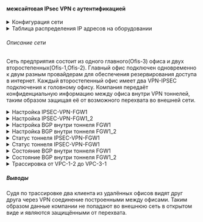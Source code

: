 #### межсайтовая IPsec VPN с аутентификацией


<details>
<summary>Конфигурация сети</summary>

  ![alt-текст](/lab-11/img/map.png)
</summary>
</details>
<details>
  <summary>Таблица распределения IP адресов на оборудовании</summary>


|location        | ip |prefix|gateway| comment|
|:-----------:|:--------:|:---------------:|:-------------:|:---:|
|VPC-1-2|10.100.102.21|24|10.100.102.1|Ofis-1|
|VPC-3-1|10.103.101.2|24|10.103.101.1|Ofis-3|



</details>  


###### Описание сети
Сеть предприятия состоит из одного главного(Ofis-3) офиса и двух второстепенных(Ofis-1,Ofis-2). Главный офис подключен одновременно к двум разным провайдерам для обеспечения резервирования доступа в интернет.
Каждый второстепенный офис имеет два VPN-IPSEC подключения к головному офису.
Компания передаёт конфиденциальную информацию между офиса внутри VPN тоннелей, таким образом защищая её от возможного перехвата во внешней сети.

<details>
<summary>Настройка IPSEC-VPN-FGW1</summary>

```
FortiGate-VM64-KVM # show vpn ipsec phase1-interface FGW1
config vpn ipsec phase1-interface
    edit "FGW1"
        set interface "port3"
        set ike-version 2
        set peertype any
        set net-device disable
        set proposal des-sha256
        set dpd disable
        set comments "VPN: FGW1 (Created by VPN wizard)"
        set dhgrp 21 19 14
        set nattraversal disable
        set remote-gw 100.1.101.2
        set psksecret ENC VyFst1aoE2KpsqSR8HHecoz0tCetYziC11Nx/HHHcGQJYSh/h3pH9p/xga3NZnijBeLc0APHvpQwmoCGFV6+GwkQiLA/dfQVrazk/GTJl4ATpCWQj/sM/o7wcNUJoe3HByokMRMg9J4mmAwoJHH8PQlTI8EKoizlkC7oDezgt7A0Vn3DIrlMXBnAusDdnH1fB8GICw==
    next
end

FortiGate-VM64-KVM # show vpn ipsec phase2-interface FGW1
config vpn ipsec phase2-interface
    edit "FGW1"
        set phase1name "FGW1"
        set proposal des-sha256
        set dhgrp 21 19 14
        set comments "VPN: FGW1 (Created by VPN wizard)"
    next
end

FortiGate-VM64-KVM # show system interface FGW1
config system interface
    edit "FGW1"
        set vdom "root"
        set ip 10.255.255.2 255.255.255.255
        set allowaccess ping
        set type tunnel
        set remote-ip 10.255.255.1 255.255.255.252
        set snmp-index 10
        config ipv6
            set ip6-send-adv enable
            set ip6-other-flag enable
        end
        set interface "port3"
    next
end

```
</summary>
</details>
<details>
<summary>Настройка IPSEC-VPN-FGW1_2</summary>

```
FortiGate-VM64-KVM # show vpn ipsec phase1-interface FGW1_2
config vpn ipsec phase1-interface
    edit "FGW1_2"
        set interface "port4"
        set ike-version 2
        set peertype any
        set net-device disable
        set proposal des-sha256
        set dpd disable
        set comments "VPN: FGW1_2 (Created by VPN wizard)"
        set dhgrp 21 19 14
        set nattraversal disable
        set remote-gw 100.1.101.2
        set psksecret ENC qsdJLZLYa1M6tWDkSl4IeyAssBp36Lf1zcTBSWykpcw86kUKp7kismf7PHeNoY7H4icKramec85J88qdqoN2iUmW3jNVOdYXjsiq1aVfebQWr8Sr9xNsDZ4e2I0WcYwWS/qE8VfB7YkvfcDfFvzI7WwmLdcqWU7vjvt0hjp4NLXL12PxbIPtQ8pVR/+seLQSsDEzhg==
    next
end

FortiGate-VM64-KVM # show vpn ipsec phase2-interface FGW1_2
config vpn ipsec phase2-interface
    edit "FGW1_2"
        set phase1name "FGW1_2"
        set proposal des-sha256
        set dhgrp 21 19 14
    next
end

FortiGate-VM64-KVM # show system interface FGW1_2
config system interface
    edit "FGW1_2"
        set vdom "root"
        set ip 10.255.254.2 255.255.255.255
        set allowaccess ping
        set type tunnel
        set remote-ip 10.255.254.1 255.255.255.252
        set snmp-index 11
        config ipv6
            set ip6-send-adv enable
            set ip6-other-flag enable
        end
        set interface "port4"
    next
end

```
</summary>
</details>

<details>
<summary>Настройка BGP внутри тоннеля FGW1</summary>

```
FortiGate-VM64-KVM # show router bgp
config router bgp
    set as 1000
    config neighbor
        edit "10.255.255.1"
            set soft-reconfiguration enable
            set interface "FGW1"
            set remote-as 64525
            set update-source "FGW1"
        next
    end

```

</summary>
</details>


<details>
<summary>Настройка BGP внутри тоннеля FGW1_2</summary>

```
FortiGate-VM64-KVM # show router bgp
config router bgp
    set as 1000
    config neighbor
        edit "10.255.254.1"
            set soft-reconfiguration enable
            set interface "FGW1_2"
            set remote-as 64525
            set update-source "FGW1_2"
        next
    end

```

</summary>
</details>

<details>
<summary>Статус тоннеля IPSEC-VPN-FGW1</summary>

```
FortiGate-VM64-KVM # get vpn ipsec tunnel name FGW1

gateway
  name: 'FGW1'
  local-gateway: 100.3.101.2:0 (static)
  remote-gateway: 100.1.101.2:0 (static)
  dpd-link: on
  mode: ike-v2
  interface: 'port3' (5)
  rx  packets: 2312  bytes: 280584  errors: 0
  tx  packets: 2343  bytes: 147430  errors: 3
  dpd: disabled
  selectors
    name: 'FGW1'
    auto-negotiate: disable
    mode: tunnel
    src: 0:0.0.0.0/0.0.0.0:0
    dst: 0:0.0.0.0/0.0.0.0:0
    SA
      lifetime/rekey: 43200/27643
      mtu: 1446
      tx-esp-seq: 248
      replay: enabled
      qat: 0
      inbound
        spi: 6a4b83ce
        enc:     des  6bbfadfc3cd3a985
        auth: sha256  87e362f28887c6fe16b974a4c019460dd7ce4704f40f004b289fe9718c7185d1
      outbound
        spi: d0942fbb
        enc:     des  35f924f7ce289b8c
        auth: sha256  d8cd3fa126a65e241f16be75830efbb37fd64b91f4084fa493899cb293664b4a

```
</summary>

</details>

<details>
<summary>Статус тоннеля IPSEC-VPN-FGW1</summary>

```
FortiGate-VM64-KVM # get vpn ipsec tunnel name FGW1_2

gateway
  name: 'FGW1_2'
  local-gateway: 100.2.101.2:0 (static)
  remote-gateway: 100.1.101.2:0 (static)
  dpd-link: on
  mode: ike-v2
  interface: 'port4' (6)
  rx  packets: 2244  bytes: 269848  errors: 0
  tx  packets: 2232  bytes: 138348  errors: 3
  dpd: disabled
  selectors
    name: 'FGW1_2'
    auto-negotiate: disable
    mode: tunnel
    src: 0:0.0.0.0/0.0.0.0:0
    dst: 0:0.0.0.0/0.0.0.0:0
    SA
      lifetime/rekey: 43200/27573
      mtu: 1446
      tx-esp-seq: 24b
      replay: enabled
      qat: 0
      inbound
        spi: 6a4b83cf
        enc:     des  78318600baa3f0cd
        auth: sha256  009d4554ef32736c449ed30a2880186405d1b3e64cbd9d39847d8c2e2fb4ed40
      outbound
        spi: d0942fbc
        enc:     des  3bb8bed060619dfb
        auth: sha256  5e593dacd4f750ad00ea04b40ea81e2fd2ada04c156fbcd51caf9555cb54ffd0


```
</summary>
</details>

<details>
<summary>Состояние BGP внутри тоннеля FGW1</summary>

```
FortiGate-VM64-KVM # get router info bgp neigh 10.255.255.1
VRF 0 neighbor table:
BGP neighbor is 10.255.255.1, remote AS 64525, local AS 1000, external link
  BGP version 4, remote router ID 100.1.101.2
  BGP state = Established, up for 16:29:58
  Last read 00:00:01, hold time is 180, keepalive interval is 60 seconds
  Configured hold time is 180, keepalive interval is 60 seconds
  Neighbor capabilities:
    Route refresh: advertised and received (old and new)
    Address family IPv4 Unicast: advertised and received
    Address family IPv6 Unicast: advertised and received
  Received 1153 messages, 0 notifications, 0 in queue
  Sent 1146 messages, 0 notifications, 0 in queue
  Route refresh request: received 0, sent 0
  NLRI treated as withdraw: 0
  Minimum time between advertisement runs is 30 seconds
  Update source is FGW1

 For address family: IPv4 Unicast
  BGP table version 8, neighbor version 7
  Index 3, Offset 0, Mask 0x8
  Inbound soft reconfiguration allowed
  Community attribute sent to this neighbor (both)
  10 accepted prefixes, 10 prefixes in rib
  33 announced prefixes

 Connections established 1; dropped 0
Local host: 10.255.255.2, Local port: 20704
Foreign host: 10.255.255.1, Foreign port: 179
Egress interface: 13
Nexthop: 10.255.255.2
Nexthop interface: FGW1
Nexthop global: ::
Nexthop local: ::
BGP connection: non shared network
```

</summary>
</details>

<details>
<summary>Состояние BGP внутри тоннеля FGW1_2</summary>

```
FortiGate-VM64-KVM # get router info bgp neigh 10.255.254.1
VRF 0 neighbor table:
BGP neighbor is 10.255.254.1, remote AS 64525, local AS 1000, external link
  BGP version 4, remote router ID 100.1.101.2
  BGP state = Established, up for 16:28:45
  Last read 00:00:09, hold time is 180, keepalive interval is 60 seconds
  Configured hold time is 180, keepalive interval is 60 seconds
  Neighbor capabilities:
    Route refresh: advertised and received (old and new)
    Address family IPv4 Unicast: advertised and received
    Address family IPv6 Unicast: advertised and received
  Received 1141 messages, 0 notifications, 0 in queue
  Sent 1152 messages, 0 notifications, 0 in queue
  Route refresh request: received 0, sent 0
  NLRI treated as withdraw: 0
  Minimum time between advertisement runs is 30 seconds
  Update source is FGW1_2

 For address family: IPv4 Unicast
  BGP table version 8, neighbor version 7
  Index 4, Offset 0, Mask 0x10
  Inbound soft reconfiguration allowed
  Community attribute sent to this neighbor (both)
  10 accepted prefixes, 10 prefixes in rib
  43 announced prefixes

 Connections established 1; dropped 0
Local host: 10.255.254.2, Local port: 179
Foreign host: 10.255.254.1, Foreign port: 10015
Egress interface: 14
Nexthop: 10.255.254.2
Nexthop interface: FGW1_2
Nexthop global: ::
Nexthop local: ::
BGP connection: non shared network

```

</summary>
</details>

<details>
<summary>Трассировка от VPC-1-2 до VPC-3-1 </summary>

```
VPC-1-2> show ip

NAME        : VPC-1-2[1]
IP/MASK     : 10.100.102.21/24
GATEWAY     : 10.100.102.1
DNS         :
DHCP SERVER : 10.100.102.1
DHCP LEASE  : 159137, 217800/108900/190575
DOMAIN NAME : otuslab.ru
MAC         : 00:50:79:66:68:05
LPORT       : 20000
RHOST:PORT  : 127.0.0.1:30000
MTU         : 1500

VPC-1-2> ping 10.103.101.2

84 bytes from 10.103.101.2 icmp_seq=1 ttl=60 time=7.694 ms
84 bytes from 10.103.101.2 icmp_seq=2 ttl=60 time=3.764 ms
84 bytes from 10.103.101.2 icmp_seq=3 ttl=60 time=3.917 ms
84 bytes from 10.103.101.2 icmp_seq=4 ttl=60 time=4.982 ms
^C
VPC-1-2> trace 10.103.101.2 -P 1
trace to 10.103.101.2, 8 hops max (ICMP), press Ctrl+C to stop
 1   10.100.102.1   0.428 ms  0.252 ms  0.265 ms              # --- SW-1-2
 2   10.100.22.1   0.780 ms  0.759 ms  0.749 ms               # --- FGW-1
 3   10.255.255.2   2.792 ms  2.091 ms  1.808 ms              # --- VPNip-at-FGW3
 4   10.103.21.2   2.849 ms  2.264 ms  2.783 ms               # --- R-3-1
 5   10.103.101.2   2.641 ms  2.739 ms  2.816 ms              # --- VPC-3-1


```
</summary>
</details>

##### Выводы
Судя по трассировке два клиента из удалённых офисов видят друг друга через VPN
соединение построенными между офисами. Таким образом данные компании не попадают во внешнюю сеть в открытом виде и являются защищёнными от перехвата.
